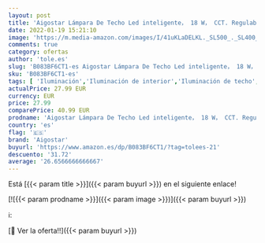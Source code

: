 ```yaml
---
layout: post
title: 'Aigostar Lámpara De Techo Led inteligente， 18 W， CCT. Regulable de luz cálida a blanca 3000 a 6500K， 1300lm. Compatible con Alexa y Google Home. 34 x 8 cm alto. Equivalente a 75 W incandescente.'
date: 2022-01-19 15:21:10
image: 'https://m.media-amazon.com/images/I/41uKLaDELKL._SL500_._SL400_.jpg'
comments: true
category: ofertas
author: 'tole.es'
slug: 'B083BF6CT1-es Aigostar Lámpara De Techo Led inteligente， 18 W， CCT....'
sku: 'B083BF6CT1-es'
tags: [ 'Iluminación','Iluminación de interior','Iluminación de techo','Iluminación de techo de interior','aigostar','alexa','google','home', ]
actualPrice: 27.99 EUR
currency: EUR
price: 27.99
comparePrice: 40.99 EUR
prodname: 'Aigostar Lámpara De Techo Led inteligente， 18 W， CCT. Regulable de luz cálida a blanca 3000 a 6500K， 1300lm. Compatible con Alexa y Google Home. 34 x 8 cm alto. Equivalente a 75 W incandescente.'
country: 'es'
flag: '🇪🇸'
brand: 'Aigostar'
buyurl: 'https://www.amazon.es/dp/B083BF6CT1/?tag=tolees-21'
descuento: '31.72'
average: '26.6566666666667'
---
```


Está [{{< param title >}}]({{< param buyurl >}}) en el siguiente enlace!

[![{{< param prodname >}}]({{< param image >}})]({{< param buyurl >}})

ℹ️:


[🛒 Ver la oferta!!]({{< param buyurl >}})
